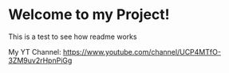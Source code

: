 # Welcome to my Project!

This is a test to see how readme works

My YT Channel:
https://www.youtube.com/channel/UCP4MTfO-3ZM9uv2rHpnPiGg
